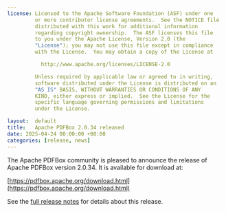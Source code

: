 ```yaml
---
license: Licensed to the Apache Software Foundation (ASF) under one
         or more contributor license agreements.  See the NOTICE file
         distributed with this work for additional information
         regarding copyright ownership.  The ASF licenses this file
         to you under the Apache License, Version 2.0 (the
         "License"); you may not use this file except in compliance
         with the License.  You may obtain a copy of the License at

           http://www.apache.org/licenses/LICENSE-2.0

         Unless required by applicable law or agreed to in writing,
         software distributed under the License is distributed on an
         "AS IS" BASIS, WITHOUT WARRANTIES OR CONDITIONS OF ANY
         KIND, either express or implied.  See the License for the
         specific language governing permissions and limitations
         under the License.

layout:  default
title:   Apache PDFBox 2.0.34 released
date: 2025-04-24 00:00:00 +00:00
categories: [release, news]
---
```


The Apache PDFBox community is pleased to announce the release of
Apache PDFBox version 2.0.34. It is available for download at:

[https://pdfbox.apache.org/download.html](https://pdfbox.apache.org/download.html)

See the [full release notes](https://issues.apache.org/jira/secure/ReleaseNote.jspa?projectId=12310760&version=12355536) for details about this release.
